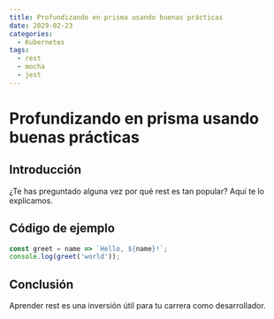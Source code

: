 ```yaml
---
title: Profundizando en prisma usando buenas prácticas
date: 2029-02-23
categories:
  - Kubernetes
tags:
  - rest
  - mocha
  - jest
---
```


# Profundizando en prisma usando buenas prácticas

## Introducción

¿Te has preguntado alguna vez por qué rest es tan popular? Aquí te lo explicamos.

## Código de ejemplo

```javascript
const greet = name => `Hello, ${name}!`;
console.log(greet('world'));
```

## Conclusión

Aprender rest es una inversión útil para tu carrera como desarrollador.